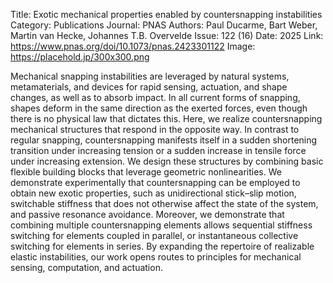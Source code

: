 Title: Exotic mechanical properties enabled by countersnapping instabilities
Category: Publications
Journal: PNAS
Authors: Paul Ducarme, Bart Weber, Martin van Hecke, Johannes T.B. Overvelde
Issue: 122 (16)
Date: 2025
Link: https://www.pnas.org/doi/10.1073/pnas.2423301122
Image: https://placehold.jp/300x300.png

Mechanical snapping instabilities are leveraged by natural systems, metamaterials, and devices for rapid sensing, actuation, and shape changes, as well as to absorb impact. In all current forms of snapping, shapes deform in the same direction as the exerted forces, even though there is no physical law that dictates this. Here, we realize countersnapping mechanical structures that respond in the opposite way. In contrast to regular snapping, countersnapping manifests itself in a sudden shortening transition under increasing tension or a sudden increase in tensile force under increasing extension. We design these structures by combining basic flexible building blocks that leverage geometric nonlinearities. We demonstrate experimentally that countersnapping can be employed to obtain new exotic properties, such as unidirectional stick–slip motion, switchable stiffness that does not otherwise affect the state of the system, and passive resonance avoidance. Moreover, we demonstrate that combining multiple countersnapping elements allows sequential stiffness switching for elements coupled in parallel, or instantaneous collective switching for elements in series. By expanding the repertoire of realizable elastic instabilities, our work opens routes to principles for mechanical sensing, computation, and actuation.